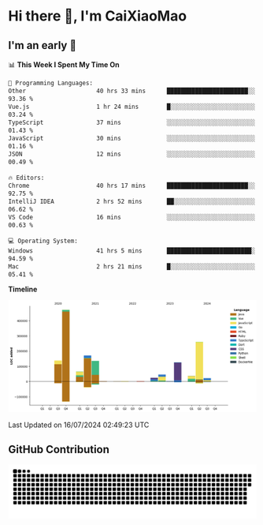 # Hi there 👋, I'm CaiXiaoMao

## I'm an early 🐤
<!--START_SECTION:waka-->
📊 **This Week I Spent My Time On** 

```text
💬 Programming Languages: 
Other                    40 hrs 33 mins      ███████████████████████░░   93.36 % 
Vue.js                   1 hr 24 mins        █░░░░░░░░░░░░░░░░░░░░░░░░   03.24 % 
TypeScript               37 mins             ░░░░░░░░░░░░░░░░░░░░░░░░░   01.43 % 
JavaScript               30 mins             ░░░░░░░░░░░░░░░░░░░░░░░░░   01.16 % 
JSON                     12 mins             ░░░░░░░░░░░░░░░░░░░░░░░░░   00.49 % 

🔥 Editors: 
Chrome                   40 hrs 17 mins      ███████████████████████░░   92.75 % 
IntelliJ IDEA            2 hrs 52 mins       ██░░░░░░░░░░░░░░░░░░░░░░░   06.62 % 
VS Code                  16 mins             ░░░░░░░░░░░░░░░░░░░░░░░░░   00.63 % 

💻 Operating System: 
Windows                  41 hrs 5 mins       ████████████████████████░   94.59 % 
Mac                      2 hrs 21 mins       █░░░░░░░░░░░░░░░░░░░░░░░░   05.41 % 
```

**Timeline**

![Lines of Code chart](https://raw.githubusercontent.com/caixiaomao/caixiaomao/main/assets/bar_graph.png)


 Last Updated on 16/07/2024 02:49:23 UTC
<!--END_SECTION:waka-->

## GitHub Contribution
<picture>
  <source media="(prefers-color-scheme: dark)" srcset="/dist/snake/github-contribution-grid-snake-dark.svg" />
  <source media="(prefers-color-scheme: light)" srcset="/dist/snake/github-contribution-grid-snake.svg" />
  <img alt="github contribution grid snake animation" src="/dist/snake/github-contribution-grid-snake.svg" />
</picture>
